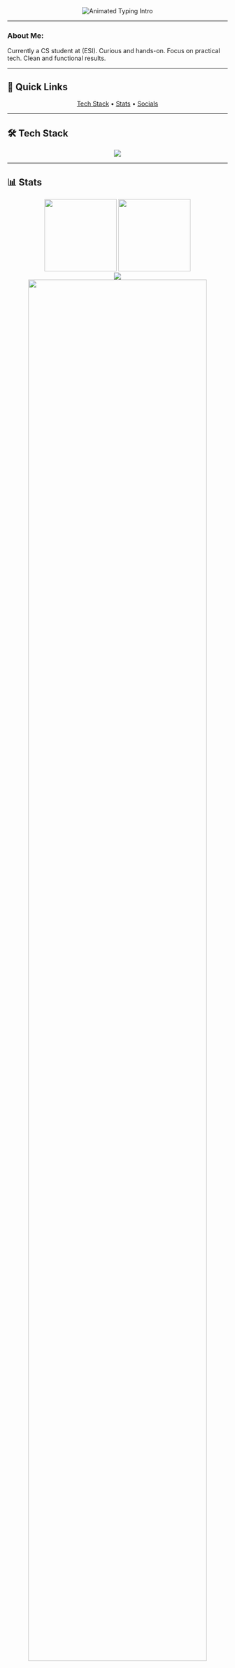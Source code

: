 <div align="center">
  <img src="https://readme-typing-svg.demolab.com?font=Fira+Code&size=22&duration=2800&pause=800&color=22F7A3&center=true&vCenter=true&width=500&lines=Media+Creator+%7C+Designer;Programmer;%7C+Tech+Enthusiast" alt="Animated Typing Intro" />
</div>

---

### About Me:
Currently a CS student at (ESI).
Curious and hands-on.
Focus on practical tech.
Clean and functional results.

---

## 📌 Quick Links
<div align="center">
  <a href="#-tech-stack">Tech Stack</a> •
  <a href="#-stats">Stats</a> •
  <a href="#-socials">Socials</a>
</div>

---

## 🛠 Tech Stack
<p align="center">
  <a href="https://skillicons.dev">
    <img src="https://skillicons.dev/icons?i=c,html,css,js,ae,ps,pr,git,tailwind,github,vscode,react&theme=dark&perline=6" />
  </a>
</p>

---

## 📊 Stats

<div align="center">
  <img height="165" src="https://github-readme-stats.vercel.app/api?username=wal-z1&theme=tokyonight&show_icons=true&include_all_commits=true&count_private=true&hide_border=true&bg_color=00000000&ring=22F7A3&custom_title=My+GitHub+Stats" />
  <img height="165" src="https://github-readme-streak-stats.herokuapp.com/?user=wal-z1&theme=tokyonight&hide_border=true&background=00000000&ring=22F7A3&fire=22F7A3&currStreakLabel=22F7A3" />
</div>

<div align="center">
  <img src="https://github-readme-stats.vercel.app/api/top-langs/?username=wal-z1&theme=tokyonight&layout=compact&hide_border=true&bg_color=00000000&langs_count=6&hide=procfile&card_width=400" />
</div>

<div align="center">
  <img src="https://github-readme-activity-graph.vercel.app/graph?username=wal-z1&theme=tokyonight&bg_color=00000000&hide_border=true&line=22F7A3&point=FFFFFF&area=true&custom_title=My+Contribution+Activity" width="90%"/>
</div>

---

## 🌐 Socials
<div align="center">
  <br>
  <a href="https://www.linkedin.com/in/bouhenika-walid-172649355">
    <img src="https://img.shields.io/badge/LinkedIn-0077B5?style=flat-square&logo=linkedin&logoColor=white" alt="LinkedIn">
  </a>
  &nbsp;&nbsp;
  <a href="https://instagram.com/walid_u2">
    <img src="https://img.shields.io/badge/Instagram-E4405F?style=flat-square&logo=instagram&logoColor=white" alt="Instagram">
  </a>
  &nbsp;&nbsp;
  <a href="mailto:ow_bouhenika@esi.dz">
    <img src="https://img.shields.io/badge/Gmail-EA4335?style=flat-square&logo=gmail&logoColor=white" alt="Gmail">
  </a>
</div>

---

<div align="center">
  <img src="https://komarev.com/ghpvc/?username=wal-z1&label=Profile+Views&color=22F7A3&style=flat-square" alt="Visitor Count" />
</div>

<div align="center">
  <img src="https://capsule-render.vercel.app/api?type=waving&color=0:22F7A3,100:2A2A72&height=90&section=footer&animation=fadeIn&fontAlignY=70" />
</div>
